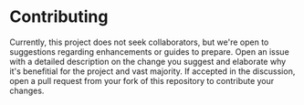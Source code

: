 # Contributing

Currently, this project does not seek collaborators, but we're open to suggestions regarding enhancements or guides to prepare. 
Open an issue with a detailed description on the change you suggest and elaborate why it's benefitial for the project and vast majority.
If accepted in the discussion, open a pull request from your fork of this repository to contribute your changes.
